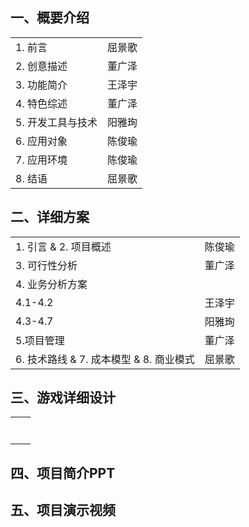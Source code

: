 ## 一、概要介绍

|                   |        |
| ----------------- | ------ |
| 1. 前言           | 屈景歌 |
| 2. 创意描述       | 董广泽 |
| 3. 功能简介       | 王泽宇 |
| 4. 特色综述       | 董广泽 |
| 5. 开发工具与技术 | 阳雅珣 |
| 6. 应用对象       | 陈俊瑜 |
| 7. 应用环境       | 陈俊瑜 |
| 8. 结语           | 屈景歌 |

## 二、详细方案

|                                         |        |
| --------------------------------------- | ------ |
| 1. 引言 & 2. 项目概述                   | 陈俊瑜 |
| 3. 可行性分析                           | 董广泽 |
| 4. 业务分析方案                         |        |
| 4.1-4.2                                 | 王泽宇 |
| 4.3-4.7                                 | 阳雅珣 |
| 5.项目管理                              | 董广泽 |
| 6. 技术路线 & 7. 成本模型 & 8. 商业模式 | 屈景歌 |

## 三、游戏详细设计

|      |      |
| ---- | ---- |
|      |      |
|      |      |
|      |      |
|      |      |
|      |      |
|      |      |
|      |      |

## 四、项目简介PPT

## 五、项目演示视频





